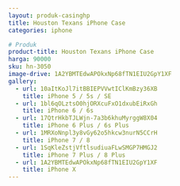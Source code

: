 ```yaml
---
layout: produk-casinghp
title: Houston Texans iPhone Case
categories: iphone

# Produk
product-title: Houston Texans iPhone Case
harga: 90000
sku: hn-3050
image-drive: 1A2YBMTEdwAPOkxNp68fTN1EIU2GpY1XF
gallery:
  - url: 10aItKoJl7itBBIEPVVwtIClKmBzy36XB
    title: iPhone 5 / 5s / SE
  - url: 1bl6qOLztsO0hjORXcuFxO1dxubEiRxGh
    title: iPhone 6 / 6s
  - url: 17QtrHkbTJLWjn-7a3b6khuMyrggW8X04
    title: iPhone 6 Plus / 6s Plus
  - url: 1MRXoNnpl3y8vGy62o5hkcw3nurN5CCrH
    title: iPhone 7 / 8
  - url: 1SqKleZstjVftlsudiuaFLwSMGP7HMGJ2
    title: iPhone 7 Plus / 8 Plus
  - url: 1A2YBMTEdwAPOkxNp68fTN1EIU2GpY1XF
    title: iPhone X
---
```

